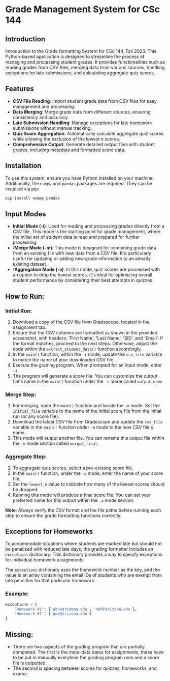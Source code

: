 # Grade Management System for CSc 144

## Introduction
Introduction to the Grade formatting System for CSc 144, Fall 2023. This Python-based application is designed to streamline the process of managing and processing student grades. It provides functionalities such as reading grades from CSV files, merging data from various sources, handling exceptions for late submissions, and calculating aggregate quiz scores.

## Features
- **CSV File Reading**: Import student grade data from CSV files for easy management and processing.
- **Data Merging**: Merge grade data from different sources, ensuring consistency and accuracy.
- **Late Submission Handling**: Manage exceptions for late homework submissions without manual tracking.
- **Quiz Score Aggregation**: Automatically calculate aggregate quiz scores while allowing the exclusion of the lowest n scores.
- **Comprehensive Output**: Generate detailed output files with student grades, including metadata and formatted score data.

## Installation
To use this system, ensure you have Python installed on your machine. Additionally, the `numpy` and `pandas` packages are required. They can be installed via pip:
```bash
pip install numpy pandas
```

## Input Modes

- **Initial Mode (-i)**: Used for reading and processing grades directly from a CSV file. This mode is the starting point for grade management, where the initial set of student data is read and prepared for further processing.
- **:Merge Mode (-m)**: This mode is designed for combining grade data from an existing file with new data from a CSV file. It's particularly useful for updating or adding new grade information to an already existing dataset.
- **:Aggregation Mode (-a)**: In this mode, quiz scores are processed with an option to drop the lowest scores. It's ideal for optimizing overall student performance by considering their best attempts in quizzes.


## How to Run:

### Initial Run:
1. Download a copy of the CSV file from Gradescope, located in the assignment tab.
2. Ensure that the CSV columns are formatted as shown in the provided screenshot, with headers: 'First Name', 'Last Name', 'SID', and 'Email'. If the format matches, proceed to the next steps. Otherwise, adjust the code within the `extract_student_data()` function accordingly.
3. In the `main()` function, within the `-i` mode, update the `csv_file` variable to match the name of your downloaded CSV file.
4. Execute the grading program. When prompted for an input mode, enter `-i`.
5. The program will generate a score file. You can customize the output file's name in the `main()` function under the `-i` mode called `output_name`

### Merge Step:
1. For merging, open the `main()` function and locate the `-m` mode. Set the `initial_file` variable to the name of the initial score file from the initial run (or any score file).
2. Download the latest CSV file from Gradescope and update the `csv_file` variable in the `main()` function under `-m` mode to the new CSV file's name.
3. This mode will output another file. You can rename this output file within the `-m` mode section called `merged_final`.

### Aggregate Step:
1. To aggregate quiz scores, select a pre-existing score file.
2. In the `main()` function, under the `-a` mode, enter the name of your score file.
3. Set the `lowest_n` value to indicate how many of the lowest scores should be dropped.
4. Running this mode will produce a final score file. You can set your preferred name for this output within the `-a` mode section.

**Note**: Always verify the CSV format and the file paths before running each step to ensure the grade formatting functions correctly.

## Exceptions for Homeworks
To accommodate situations where students are marked late but should not be penalized with reduced late days, the grading formatter includes an `exceptions` dictionary. This dictionary provides a way to specify exceptions for individual homework assignments.

The `exceptions` dictionary uses the homework number as the key, and the value is an array containing the email IDs of students who are exempt from late penalties for that particular homework.

### Example:
```python
exceptions = {
    'Homework #2': ['abc@arizona.edu', 'def@arizona.edu'],
    'Homework #7': ['qwe@arizona.edu']
}
```

## Missing:
- There are two aspects of the grading program that are partially completed. The first is the meta-data dates for assignments, these have to be put in manually everytime the grading program runs and a score file is outputted. 
- The second is spacing between scores for quizzes, homeworks, and exams. 

